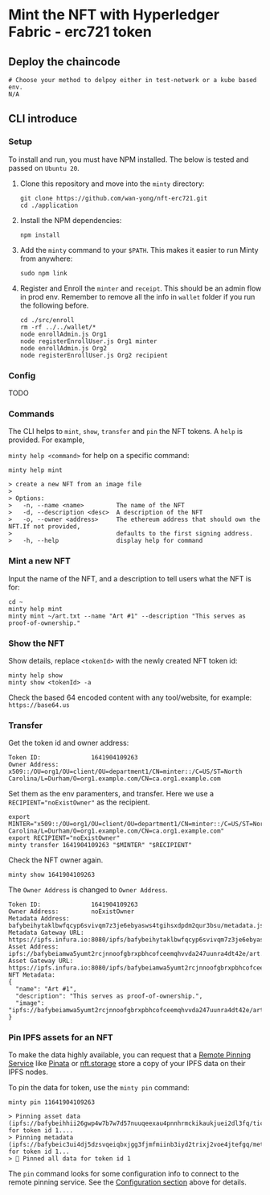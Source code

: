 # Mint the NFT with Hyperledger Fabric - erc721 token

## Deploy the chaincode

```
# Choose your method to delpoy either in test-network or a kube based env.
N/A
```

## CLI introduce

### Setup 

To install and run, you must have NPM installed. The below is tested and passed on `Ubuntu 20`.

1. Clone this repository and move into the `minty` directory:

    ```shell
    git clone https://github.com/wan-yong/nft-erc721.git
    cd ./application
    ```

1. Install the NPM dependencies:

    ```shell
    npm install
    ```

1. Add the `minty` command to your `$PATH`. This makes it easier to run Minty from anywhere:

    ```
    sudo npm link
    ```

1. Register and Enroll the `minter` and `receipt`. This should be an admin flow in prod env. Remember to remove all the info in `wallet` folder if you run the following before.

    ```
    cd ./src/enroll
    rm -rf ../../wallet/*
    node enrollAdmin.js Org1
    node registerEnrollUser.js Org1 minter
    node enrollAdmin.js Org2
    node registerEnrollUser.js Org2 recipient
    ```

### Config

TODO

### Commands

The CLI helps to `mint`, `show`, `transfer` and `pin` the NFT tokens. A `help` is provided. For example,

`minty help <command>` for help on a specific command: 

```
minty help mint

> create a new NFT from an image file
> 
> Options:
>   -n, --name <name>         The name of the NFT
>   -d, --description <desc>  A description of the NFT
>   -o, --owner <address>     The ethereum address that should own the NFT.If not provided,
>                             defaults to the first signing address.
>   -h, --help                display help for command
```

### Mint a new NFT

Input the name of the NFT, and a description to tell users what the NFT is for:

```shell
cd ~
minty help mint
minty mint ~/art.txt --name "Art #1" --description "This serves as proof-of-ownership."
```

### Show the NFT

Show details, replace `<tokenId>` with the newly created NFT token id:

```shell
minty help show
minty show <tokenId> -a
```
Check the based 64 encoded content with any tool/website, for example: `https://base64.us`

### Transfer

Get the token id and owner address:

```shell
Token ID:              1641904109263
Owner Address:         x509::/OU=org1/OU=client/OU=department1/CN=minter::/C=US/ST=North Carolina/L=Durham/O=org1.example.com/CN=ca.org1.example.com
```

Set them as the env paramenters, and transfer. Here we use a `RECIPIENT="noExistOwner"` as the recipient.

```shell
export MINTER="x509::/OU=org1/OU=client/OU=department1/CN=minter::/C=US/ST=North Carolina/L=Durham/O=org1.example.com/CN=ca.org1.example.com"
export RECIPIENT="noExistOwner"
minty transfer 1641904109263 "$MINTER" "$RECIPIENT"
```

Check the NFT owner again.

```shell
minty show 1641904109263
```

The `Owner Address` is changed to `Owner Address`. 

```shell
Token ID:              1641904109263
Owner Address:         noExistOwner
Metadata Address:      bafybeihytaklbwfqcyp6svivqm7z3je6ebyasws4tgihsxdpdm2qur3bsu/metadata.json
Metadata Gateway URL:  https://ipfs.infura.io:8080/ipfs/bafybeihytaklbwfqcyp6svivqm7z3je6ebyasws4tgihsxdpdm2qur3bsu/metadata.json
Asset Address:         ipfs://bafybeiamwa5yumt2rcjnnoofgbrxpbhcofceemqhvvda247uunra4dt42e/art.txt
Asset Gateway URL:     https://ipfs.infura.io:8080/ipfs/bafybeiamwa5yumt2rcjnnoofgbrxpbhcofceemqhvvda247uunra4dt42e/art.txt
NFT Metadata:
{
  "name": "Art #1",
  "description": "This serves as proof-of-ownership.",
  "image": "ipfs://bafybeiamwa5yumt2rcjnnoofgbrxpbhcofceemqhvvda247uunra4dt42e/art.txt"
}
```

### Pin IPFS assets for an NFT

To make the data highly available, you can request that a [Remote Pinning Service](https://ipfs.github.io/pinning-services-api-spec) like [Pinata](https://pinata.cloud/) or [nft.storage](https://nft.storage) store a copy of your IPFS data on their IPFS nodes.

To pin the data for token, use the `minty pin` command:

```shell
minty pin 11641904109263

> Pinning asset data (ipfs://bafybeihhii26gwp4w7b7w7d57nuuqeexau4pnnhrmckikaukjuei2dl3fq/ticket.txt) for token id 1....
> Pinning metadata (ipfs://bafybeic3ui4dj5dzsvqeiqbxjgg3fjmfmiinb3iyd2trixj2voe4jtefgq/metadata.json) for token id 1...
> 🌿 Pinned all data for token id 1
```

The `pin` command looks for some configuration info to connect to the remote pinning service. See the [Configuration section](#config) above for details.